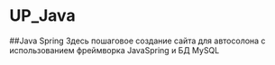 # UP_Java
##Java Spring
Здесь пошаговое создание сайта для автосолона с использованием фреймворка JavaSpring и БД MySQL
